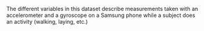 The different variables in this dataset describe measurements taken with an accelerometer and a gyroscope on a Samsung phone while a subject does an activity (walking, laying, etc.)   
